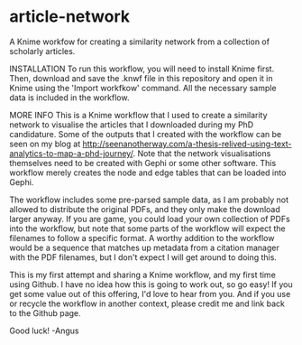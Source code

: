 # article-network
A Knime workfow for creating a similarity network from a collection of scholarly articles.

INSTALLATION
To run this workflow, you will need to install Knime first. Then, download and save the .knwf file in this repository and open it in Knime using the 'Import workfkow' command. All the necessary sample data is included in the workflow.

MORE INFO
This is a Knime workflow that I used to create a similarity network to visualise the articles that I downloaded during my PhD candidature. Some of the outputs that I created with the workflow can be seen on my blog at http://seenanotherway.com/a-thesis-relived-using-text-analytics-to-map-a-phd-journey/. Note that the network visualisations themselves need to be created with Gephi or some other software. This workflow merely creates the node and edge tables that can be loaded into Gephi.

The workflow includes some pre-parsed sample data, as I am probably not allowed to distribute the original PDFs, and they only make the download larger anyway. If you are game, you could load your own collection of PDFs into the workflow, but note that some parts of the workflow will expect the filenames to follow a specific format. A worthy addition to the workflow would be a sequence that matches up metadata from a citation manager with the PDF filenames, but I don't expect I will get around to doing this.

This is my first attempt and sharing a Knime workflow, and my first time using Github. I have no idea how this is going to work out, so go easy! If you get some value out of this offering, I'd love to hear from you. And if you use or recycle the workflow in another context, please credit me and link back to the Github page.

Good luck!
-Angus
